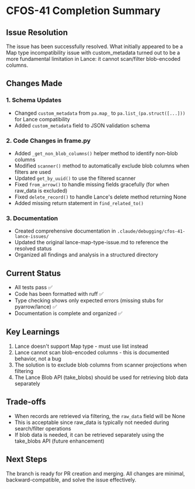 # CFOS-41 Completion Summary

## Issue Resolution
The issue has been successfully resolved. What initially appeared to be a Map type incompatibility issue with custom_metadata turned out to be a more fundamental limitation in Lance: it cannot scan/filter blob-encoded columns.

## Changes Made

### 1. Schema Updates
- Changed `custom_metadata` from `pa.map_` to `pa.list_(pa.struct([...]))` for Lance compatibility
- Added `custom_metadata` field to JSON validation schema

### 2. Code Changes in frame.py
- Added `_get_non_blob_columns()` helper method to identify non-blob columns
- Modified `scanner()` method to automatically exclude blob columns when filters are used
- Updated `get_by_uuid()` to use the filtered scanner
- Fixed `from_arrow()` to handle missing fields gracefully (for when raw_data is excluded)
- Fixed `delete_record()` to handle Lance's delete method returning None
- Added missing return statement in `find_related_to()`

### 3. Documentation
- Created comprehensive documentation in `.claude/debugging/cfos-41-lance-issues/`
- Updated the original lance-map-type-issue.md to reference the resolved status
- Organized all findings and analysis in a structured directory

## Current Status
- All tests pass ✅
- Code has been formatted with ruff ✅
- Type checking shows only expected errors (missing stubs for pyarrow/lance) ✅
- Documentation is complete and organized ✅

## Key Learnings
1. Lance doesn't support Map type - must use list<struct> instead
2. Lance cannot scan blob-encoded columns - this is documented behavior, not a bug
3. The solution is to exclude blob columns from scanner projections when filtering
4. The Lance Blob API (take_blobs) should be used for retrieving blob data separately

## Trade-offs
- When records are retrieved via filtering, the `raw_data` field will be None
- This is acceptable since raw_data is typically not needed during search/filter operations
- If blob data is needed, it can be retrieved separately using the take_blobs API (future enhancement)

## Next Steps
The branch is ready for PR creation and merging. All changes are minimal, backward-compatible, and solve the issue effectively.